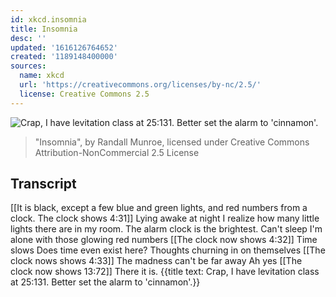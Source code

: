 ```yaml
---
id: xkcd.insomnia
title: Insomnia
desc: ''
updated: '1616126764652'
created: '1189148400000'
sources:
  name: xkcd
  url: 'https://creativecommons.org/licenses/by-nc/2.5/'
  license: Creative Commons 2.5
---
```

![Crap, I have levitation class at 25:131.  Better set the alarm to 'cinnamon'.](https://imgs.xkcd.com/comics/insomnia.png)
> "Insomnia", by Randall Munroe, licensed under Creative Commons Attribution-NonCommercial 2.5 License

## Transcript
[[It is black, except a few blue and green lights, and red numbers from a clock. The clock shows 4:31]]
Lying awake at night
I realize how many little lights there are in my room.
The alarm clock is the brightest.
Can't sleep
I'm alone with those glowing red numbers
[[The clock now shows 4:32]]
Time slows
Does time even exist here?
Thoughts churning in on themselves
[[The clock nows shows 4:33]]
The madness can't be far away
Ah yes
[[The clock now shows 13:72]]
There it is.
{{title text: Crap, I have levitation class at 25:131.  Better set the alarm to 'cinnamon'.}}
